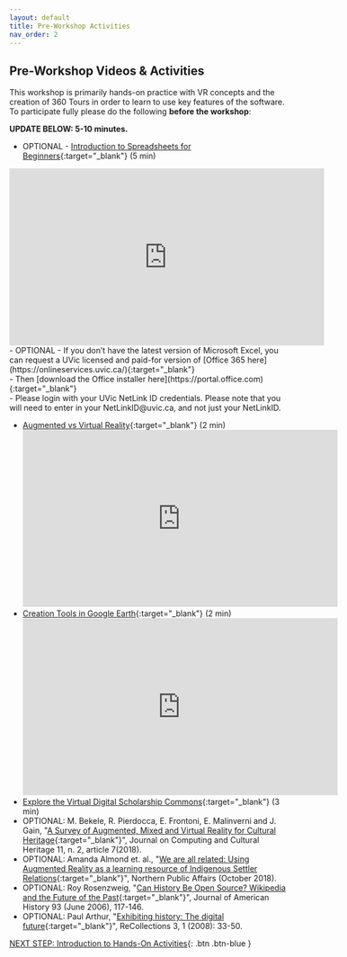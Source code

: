 ```yaml
---
layout: default
title: Pre-Workshop Activities
nav_order: 2
---
```

## Pre-Workshop Videos & Activities
This workshop is primarily hands-on practice with VR concepts and the creation of 360 Tours in order to learn to use key features of the software. To participate fully please do the following **before the workshop**:

**UPDATE BELOW: 5-10 minutes.**<br>
- OPTIONAL - [Introduction to Spreadsheets for Beginners](https://www.youtube.com/watch?v=rJbf-2XXsuY){:target="_blank"} (5 min)<br>
<iframe width="560" height="315" src="https://www.youtube.com/embed/lYzhgMZii3o" title="YouTube video player" frameborder="0" allow="accelerometer; autoplay; clipboard-write; encrypted-media; gyroscope; picture-in-picture" allowfullscreen></iframe>
- OPTIONAL - If you don’t have the latest version of Microsoft Excel, you can request a UVic licensed and paid-for version of [Office 365 here](https://onlineservices.uvic.ca/){:target="_blank"}<br>
            -  Then [download the Office installer here](https://portal.office.com){:target="_blank"}<br>
            -  Please login with your UVic NetLink ID credentials. Please note that you will need to enter in your NetLinkID@uvic.ca, and not just your NetLinkID.

- [Augmented vs Virtual Reality](http://bit.ly/2R7SbZp){:target="_blank"} (2 min)<br>
  <iframe width="560" height="315" src="https://www.youtube.com/embed/vz0UUVDt2ps" title="YouTube video player" frameborder="0" allow="accelerometer; autoplay; clipboard-write; encrypted-media; gyroscope; picture-in-picture" allowfullscreen></iframe>
- [Creation Tools in Google Earth](https://bit.ly/2VbJ45){:target="_blank"} (2 min)<br>
  <iframe width="560" height="315" src="https://www.youtube.com/embed/e6pcznVAFWw" title="YouTube video player" frameborder="0" allow="accelerometer; autoplay; clipboard-write; encrypted-media; gyroscope; picture-in-picture" allowfullscreen></iframe>
- [Explore the Virtual Digital Scholarship Commons](https://bit.ly/2xeSbQ){:target="_blank"} (3 min)<br>
- OPTIONAL: M. Bekele, R. Pierdocca, E. Frontoni, E. Malinverni and J. Gain, "[A Survey of Augmented, Mixed and Virtual Reality for Cultural Heritage](http://pubs.cs.uct.ac.za/archive/00001287/){:target="_blank"}", Journal on Computing and Cultural Heritage 11, n. 2, article 7(2018).
- OPTIONAL: Amanda Almond et. al., "[We are all related: Using Augmented Reality as a learning resource of Indigenous Settler Relations](http://www.northernpublicaffairs.ca/index/volume-6-special-issue-2-connectivity-in-northern-indigenous-communities/we-are-all-related-using-augmented-reality-as-a-learning-resource-for-indigenous-settler-relations/){:target="_blank"}", Northern Public Affairs (October 2018).
- OPTIONAL: Roy Rosenzweig, "[Can History Be Open Source? Wikipedia and the Future of the Past](https://www.sfu.ca/cmns/courses/2012/801/1-Readings/Rosenzweig-%20Can%20history%20be%20open%20source%20.pdf){:target="_blank"}", Journal of American History 93 (June 2006), 117-146.
- OPTIONAL: Paul Arthur, "[Exhibiting history: The digital future](http://recollections.nma.gov.au/issues/vol_3_no_1/papers/){:target="_blank"}", ReCollections 3, 1 (2008): 33-50.

[NEXT STEP: Introduction to Hands-On Activities](activities-intro.html){: .btn .btn-blue }
